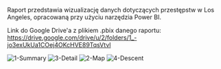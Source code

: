 Raport przedstawia wizualizację danych dotyczących przestępstw w Los Angeles, opracowaną przy użyciu narzędzia Power BI.

Link do Google Drive'a z plikiem .pbix danego raportu: https://drive.google.com/drive/u/2/folders/1_-jo3exUkUa1COej4OKcHVE89TqsVtvl


![1-Summary](https://github.com/Furmix/Raporty-Power-Bi/assets/92210941/16be4ba6-feee-4989-a5a2-6b70a2ea121c)
![3-Detail](https://github.com/Furmix/Raporty-Power-Bi/assets/92210941/5c75b3b0-7b37-4cf0-921c-4a4de3186d02)
![2-Map](https://github.com/Furmix/Raporty-Power-Bi/assets/92210941/27b9289d-7d6f-48a5-bb30-9a85d16bbf73)
![4-Descent](https://github.com/Furmix/Raporty-Power-Bi/assets/92210941/f5f5d66f-f501-435d-b610-03f2bf7a6789)

